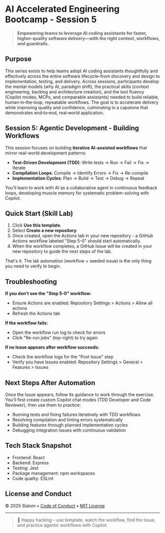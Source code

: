 # AI Accelerated Engineering Bootcamp - Session 5

> **Empowering teams to leverage AI coding assistants for faster, higher‑quality software delivery—with the right context, workflows, and guardrails.**

## Purpose

This series exists to help teams adopt AI coding assistants thoughtfully and effectively across the entire software lifecycle–from discovery and design to implementation, testing, and delivery. Across sessions, participants develop the mental models (why AI, paradigm shift), the practical skills (context engineering, backlog and architecture creation), and the tool fluency (Copilot modes, MCPs, and comparable assistants) needed to build reliable, human‑in‑the‑loop, repeatable workflows. The goal is to accelerate delivery while improving quality and confidence, culminating in a capstone that demonstrates end‑to‑end, real‑world application.

## Session 5: Agentic Development - Building Workflows

This session focuses on building **iterative AI-assisted workflows** that mirror real-world development patterns:

- **Test-Driven Development (TDD)**: Write tests → Run → Fail → Fix → Iterate
- **Compilation Loops**: Compile → Identify Errors → Fix → Re-compile
- **Implementation Cycles**: Plan → Build → Test → Debug → Repeat

You'll learn to work with AI as a collaborative agent in continuous feedback loops, developing muscle memory for systematic problem-solving with Copilot.

## Quick Start (Skill Lab)

1. Click **Use this template**.
2. Select **Create a new repository**.
3. Once created, open the Actions tab in your new repository - a GitHub Actions workflow labeled "Step 5-0" should start automatically.
4. When the workflow completes, a GitHub Issue will be created in your new repository to guide the next steps of the lab.

That's it. The lab automation (workflow + seeded issue) is the only thing you need to verify to begin.

## Troubleshooting

**If you don't see the "Step 5-0" workflow:**

- Ensure Actions are enabled: Repository Settings > Actions > Allow all actions
- Refresh the Actions tab

**If the workflow fails:**

- Open the workflow run log to check for errors
- Click "Re-run jobs" (top-right) to try again

**If no Issue appears after workflow succeeds:**

- Check the workflow logs for the "Post Issue" step
- Verify you have Issues enabled: Repository Settings > General > Features > Issues

## Next Steps After Automation

Once the Issue appears, follow its guidance to work through the exercise. You'll first create custom Copilot chat modes (TDD Developer and Code Reviewer), then use them to practice:

- Running tests and fixing failures iteratively with TDD workflows
- Resolving compilation and linting errors systematically
- Building features through planned implementation cycles
- Debugging integration issues with continuous validation

## Tech Stack Snapshot

- Frontend: React
- Backend: Express
- Testing: Jest
- Package management: npm workspaces
- Code quality: ESLint

## License and Conduct

&copy; 2025 Slalom • [Code of Conduct](https://www.contributor-covenant.org/version/2/1/code_of_conduct/code_of_conduct.md) • [MIT License](https://gh.io/mit)

---

> 🎉 Happy hacking – use template, watch the workflow, find the Issue, and practice agentic workflows with Copilot.
